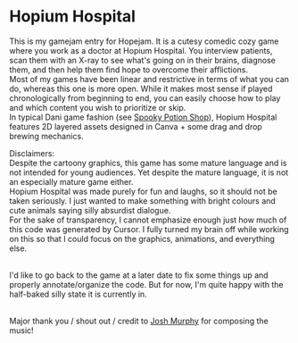 # Hopium Hospital

This is my gamejam entry for Hopejam. It is a cutesy comedic cozy game where you work as a doctor at Hopium Hospital. You interview patients, scan them with an X-ray to see what's going on in their brains, diagnose them, and then help them find hope to overcome their afflictions.
<br>Most of my games have been linear and restrictive in terms of what you can do, whereas this one is more open. While it makes most sense if played chronologically from beginning to end, you can easily choose how to play and which content you wish to prioritize or skip. 
<br>In typical Dani game fashion (see [Spooky Potion Shop](https://github.com/danielledonnelly/spooky-potion-shop)), Hopium Hospital features 2D layered assets designed in Canva + some drag and drop brewing mechanics.

Disclaimers:
<br>Despite the cartoony graphics, this game has some mature language and is not intended for young audiences. Yet despite the mature language, it is not an especially mature game either. 
<br>Hopium Hospital was made purely for fun and laughs, so it should not be taken seriously. I just wanted to make something with bright colours and cute animals saying silly absurdist dialogue. 
<br>For the sake of transparency, I cannot emphasize enough just how much of this code was generated by Cursor. I fully turned my brain off while working on this so that I could focus on the graphics, animations, and everything else.

<br>I'd like to go back to the game at a later date to fix some things up and properly annotate/organize the code. But for now, I'm quite happy with the half-baked silly state it is currently in.

<br>Major thank you / shout out / credit to [Josh Murphy](https://github.com/ranguli) for composing the music!
